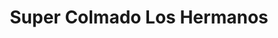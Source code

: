 ---
title: "Super Colmado Los Hermanos"
url: /santo-domingo-este/super-colmado-los-hermanos/
shop: comodidad
---
